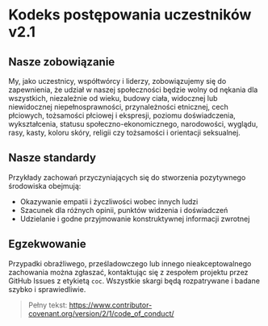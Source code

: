 
# Kodeks postępowania uczestników v2.1

## Nasze zobowiązanie
My, jako uczestnicy, współtwórcy i liderzy, zobowiązujemy się do zapewnienia, że udział w naszej społeczności będzie wolny od nękania dla wszystkich, niezależnie od wieku, budowy ciała, widocznej lub niewidocznej niepełnosprawności, przynależności etnicznej, cech płciowych, tożsamości płciowej i ekspresji, poziomu doświadczenia, wykształcenia, statusu społeczno-ekonomicznego, narodowości, wyglądu, rasy, kasty, koloru skóry, religii czy tożsamości i orientacji seksualnej.

## Nasze standardy
Przykłady zachowań przyczyniających się do stworzenia pozytywnego środowiska obejmują:
- Okazywanie empatii i życzliwości wobec innych ludzi
- Szacunek dla różnych opinii, punktów widzenia i doświadczeń
- Udzielanie i godne przyjmowanie konstruktywnej informacji zwrotnej

## Egzekwowanie
Przypadki obraźliwego, prześladowczego lub innego nieakceptowalnego zachowania można zgłaszać, kontaktując się z zespołem projektu przez GitHub Issues z etykietą `coc`. Wszystkie skargi będą rozpatrywane i badane szybko i sprawiedliwie.

> Pełny tekst: https://www.contributor-covenant.org/version/2/1/code_of_conduct/ 
